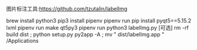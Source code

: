 图片标注工具:https://github.com/tzutalin/labelImg

brew install python3
pip3 install pipenv
pipenv run pip install pyqt5==5.15.2 lxml
pipenv run make qt5py3
pipenv run python3 labelImg.py
[可选] rm -rf build dist ; python setup.py py2app -A ; mv " dist/labelImg.app " /Applications
